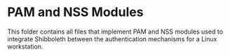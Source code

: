 PAM and NSS Modules
===================

This folder contains all files that implement PAM and NSS modules used to integrate Shibboleth
between the authentication mechanisms for a Linux workstation.
